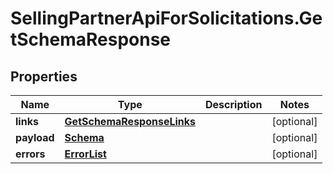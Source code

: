 # SellingPartnerApiForSolicitations.GetSchemaResponse

## Properties
Name | Type | Description | Notes
------------ | ------------- | ------------- | -------------
**links** | [**GetSchemaResponseLinks**](GetSchemaResponseLinks.md) |  | [optional] 
**payload** | [**Schema**](Schema.md) |  | [optional] 
**errors** | [**ErrorList**](ErrorList.md) |  | [optional] 


